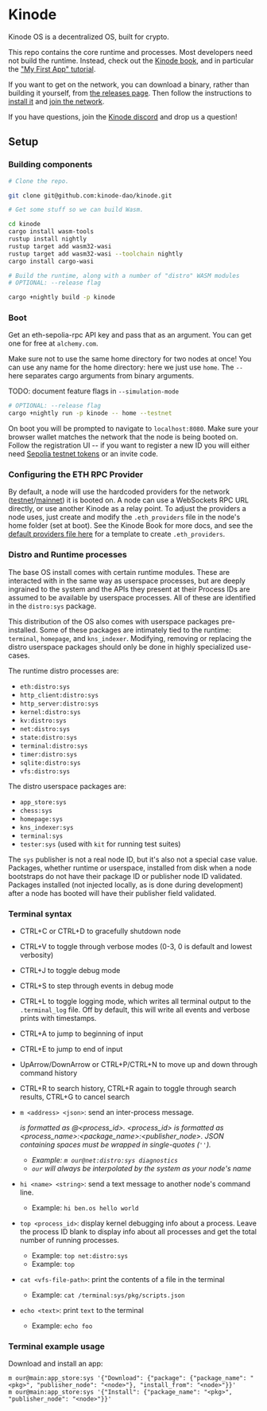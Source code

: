 # Kinode

Kinode OS is a decentralized OS, built for crypto.

This repo contains the core runtime and processes.
Most developers need not build the runtime.
Instead, check out the [Kinode book](https://book.kinode.org/), and in particular the ["My First App" tutorial](https://book.kinode.org/my_first_app/chapter_1.html).

If you want to get on the network, you can download a binary, rather than building it yourself, from [the releases page](https://github.com/kinode-dao/kinode/tags).
Then follow the instructions to [install it](https://book.kinode.org/install.html) and [join the network](https://book.kinode.org/login.html).

If you have questions, join the [Kinode discord](https://discord.gg/TCgdca5Bjt) and drop us a question!

## Setup

### Building components

```bash
# Clone the repo.

git clone git@github.com:kinode-dao/kinode.git

# Get some stuff so we can build Wasm.

cd kinode
cargo install wasm-tools
rustup install nightly
rustup target add wasm32-wasi
rustup target add wasm32-wasi --toolchain nightly
cargo install cargo-wasi

# Build the runtime, along with a number of "distro" WASM modules
# OPTIONAL: --release flag

cargo +nightly build -p kinode
```

### Boot
Get an eth-sepolia-rpc API key and pass that as an argument. You can get one for free at `alchemy.com`.

Make sure not to use the same home directory for two nodes at once! You can use any name for the home directory: here we just use `home`. The `--` here separates cargo arguments from binary arguments.

TODO: document feature flags in `--simulation-mode`
```bash
# OPTIONAL: --release flag
cargo +nightly run -p kinode -- home --testnet
```

On boot you will be prompted to navigate to `localhost:8080`. Make sure your browser wallet matches the network that the node is being booted on. Follow the registration UI -- if you want to register a new ID you will either need [Sepolia testnet tokens](https://www.infura.io/faucet/sepolia) or an invite code.

### Configuring the ETH RPC Provider

By default, a node will use the hardcoded providers for the network ([testnet](./kinode/default_providers_testnet.json)/[mainnet](./kinode/default_providers_mainnet.json)) it is booted on. A node can use a WebSockets RPC URL directly, or use another Kinode as a relay point. To adjust the providers a node uses, just create and modify the `.eth_providers` file in the node's home folder (set at boot). See the Kinode Book for more docs, and see the [default providers file here](./kinode/default_providers_testnet.json) for a template to create `.eth_providers`.

### Distro and Runtime processes

The base OS install comes with certain runtime modules. These are interacted with in the same way as userspace processes, but are deeply ingrained to the system and the APIs they present at their Process IDs are assumed to be available by userspace processes. All of these are identified in the `distro:sys` package.

This distribution of the OS also comes with userspace packages pre-installed. Some of these packages are intimately tied to the runtime: `terminal`, `homepage`, and `kns_indexer`. Modifying, removing or replacing the distro userspace packages should only be done in highly specialized use-cases.

The runtime distro processes are:

- `eth:distro:sys`
- `http_client:distro:sys`
- `http_server:distro:sys`
- `kernel:distro:sys`
- `kv:distro:sys`
- `net:distro:sys`
- `state:distro:sys`
- `terminal:distro:sys`
- `timer:distro:sys`
- `sqlite:distro:sys`
- `vfs:distro:sys`

The distro userspace packages are:

- `app_store:sys`
- `chess:sys`
- `homepage:sys`
- `kns_indexer:sys`
- `terminal:sys`
- `tester:sys` (used with `kit` for running test suites)

The `sys` publisher is not a real node ID, but it's also not a special case value. Packages, whether runtime or userspace, installed from disk when a node bootstraps do not have their package ID or publisher node ID validated. Packages installed (not injected locally, as is done during development) after a node has booted will have their publisher field validated.

### Terminal syntax

- CTRL+C or CTRL+D to gracefully shutdown node
- CTRL+V to toggle through verbose modes (0-3, 0 is default and lowest verbosity)

- CTRL+J to toggle debug mode
- CTRL+S to step through events in debug mode

- CTRL+L to toggle logging mode, which writes all terminal output to the `.terminal_log` file. Off by default, this will write all events and verbose prints with timestamps.

- CTRL+A to jump to beginning of input
- CTRL+E to jump to end of input
- UpArrow/DownArrow or CTRL+P/CTRL+N to move up and down through command history
- CTRL+R to search history, CTRL+R again to toggle through search results, CTRL+G to cancel search

- `m <address> <json>`: send an inter-process message. <address> is formatted as <node>@<process_id>. <process_id> is formatted as <process_name>:<package_name>:<publisher_node>. JSON containing spaces must be wrapped in single-quotes (`''`).
    - Example: `m our@net:distro:sys diagnostics`
    - `our` will always be interpolated by the system as your node's name
- `hi <name> <string>`: send a text message to another node's command line.
    - Example: `hi ben.os hello world`
- `top <process_id>`: display kernel debugging info about a process. Leave the process ID blank to display info about all processes and get the total number of running processes.
    - Example: `top net:distro:sys`
    - Example: `top`
- `cat <vfs-file-path>`: print the contents of a file in the terminal
    - Example: `cat /terminal:sys/pkg/scripts.json`
- `echo <text>`: print `text` to the terminal
    - Example: `echo foo`

### Terminal example usage

Download and install an app:
```
m our@main:app_store:sys '{"Download": {"package": {"package_name": "<pkg>", "publisher_node": "<node>"}, "install_from": "<node>"}}'
m our@main:app_store:sys '{"Install": {"package_name": "<pkg>", "publisher_node": "<node>"}}'
```
